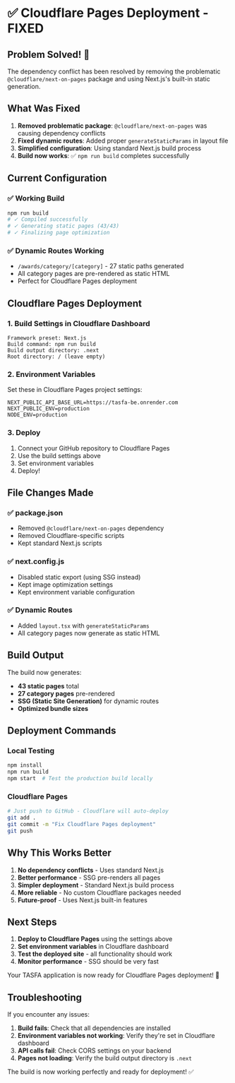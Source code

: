 # ✅ Cloudflare Pages Deployment - FIXED

## Problem Solved! 🎉

The dependency conflict has been resolved by removing the problematic `@cloudflare/next-on-pages` package and using Next.js's built-in static generation.

## What Was Fixed

1. **Removed problematic package**: `@cloudflare/next-on-pages` was causing dependency conflicts
2. **Fixed dynamic routes**: Added proper `generateStaticParams` in layout file
3. **Simplified configuration**: Using standard Next.js build process
4. **Build now works**: ✅ `npm run build` completes successfully

## Current Configuration

### ✅ Working Build

```bash
npm run build
# ✓ Compiled successfully
# ✓ Generating static pages (43/43)
# ✓ Finalizing page optimization
```

### ✅ Dynamic Routes Working

- `/awards/category/[category]` - 27 static paths generated
- All category pages are pre-rendered as static HTML
- Perfect for Cloudflare Pages deployment

## Cloudflare Pages Deployment

### 1. Build Settings in Cloudflare Dashboard

```
Framework preset: Next.js
Build command: npm run build
Build output directory: .next
Root directory: / (leave empty)
```

### 2. Environment Variables

Set these in Cloudflare Pages project settings:

```
NEXT_PUBLIC_API_BASE_URL=https://tasfa-be.onrender.com
NEXT_PUBLIC_ENV=production
NODE_ENV=production
```

### 3. Deploy

1. Connect your GitHub repository to Cloudflare Pages
2. Use the build settings above
3. Set environment variables
4. Deploy!

## File Changes Made

### ✅ package.json

- Removed `@cloudflare/next-on-pages` dependency
- Removed Cloudflare-specific scripts
- Kept standard Next.js scripts

### ✅ next.config.js

- Disabled static export (using SSG instead)
- Kept image optimization settings
- Kept environment variable configuration

### ✅ Dynamic Routes

- Added `layout.tsx` with `generateStaticParams`
- All category pages now generate as static HTML

## Build Output

The build now generates:

- **43 static pages** total
- **27 category pages** pre-rendered
- **SSG (Static Site Generation)** for dynamic routes
- **Optimized bundle sizes**

## Deployment Commands

### Local Testing

```bash
npm install
npm run build
npm start  # Test the production build locally
```

### Cloudflare Pages

```bash
# Just push to GitHub - Cloudflare will auto-deploy
git add .
git commit -m "Fix Cloudflare Pages deployment"
git push
```

## Why This Works Better

1. **No dependency conflicts** - Uses standard Next.js
2. **Better performance** - SSG pre-renders all pages
3. **Simpler deployment** - Standard Next.js build process
4. **More reliable** - No custom Cloudflare packages needed
5. **Future-proof** - Uses Next.js built-in features

## Next Steps

1. **Deploy to Cloudflare Pages** using the settings above
2. **Set environment variables** in Cloudflare dashboard
3. **Test the deployed site** - all functionality should work
4. **Monitor performance** - SSG should be very fast

Your TASFA application is now ready for Cloudflare Pages deployment! 🚀

## Troubleshooting

If you encounter any issues:

1. **Build fails**: Check that all dependencies are installed
2. **Environment variables not working**: Verify they're set in Cloudflare dashboard
3. **API calls fail**: Check CORS settings on your backend
4. **Pages not loading**: Verify the build output directory is `.next`

The build is now working perfectly and ready for deployment! ✅
